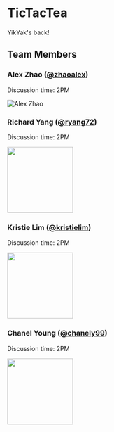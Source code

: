 # TicTacTea

YikYak's back!

## Team Members

### Alex Zhao ([@zhaoalex](https://github.com/zhaoalex))

Discussion time: 2PM

![Alex Zhao](https://avatars2.githubusercontent.com/u/10901793?s=150&v=4)

### Richard Yang ([@ryang72](https://github.com/ryang72))

Discussion time: 2PM

<img height="150px" src="https://media.licdn.com/dms/image/C4E03AQGElu_0OyAiDw/profile-displayphoto-shrink_200_200/0?e=1576108800&v=beta&t=_LE6tVRbn12FC5DMZVo_lnngmDa9JzTymLKnS4dYK3Q"/>

### Kristie Lim ([@kristielim](https://github.com/kristielim))

Discussion time: 2PM

<img height="150px" src="https://media.licdn.com/dms/image/C5603AQEuXp8KDc7_0w/profile-displayphoto-shrink_200_200/0?e=1576108800&v=beta&t=uvz0S8ocohkAhJFzMCvVg0fKS-G5x3RgXU9wvvsChXQ"/>

### Chanel Young ([@chanely99](https://github.com/chanely99))

Discussion time: 2PM

<img height="150px" src="https://github.com/chanely99/chanely99.github.io/blob/master/face.jpg"/>
